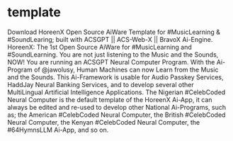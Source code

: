 # template
Download HoreenX Open Source AiWare Template for #MusicLearning &amp; #SoundLearing; built with ACSGPT || ACS-Web-X || BravoX Ai-Engine.
HoreenX: The 1st Open Source AiWare for #MusicLearning and #SoundLearning. You are not just listening to the Music and the Sounds, NOW! You are running an ACSGPT Neural Computer Program. With the Ai-Program of @jawolusy, Human Machines can now Learn from the Music and the Sounds. This Ai-Framework is usable for Audio Passkey Services, HaddJay Neural Banking Services, and to develop several other MultiLingual Artificial Intelligence Applications. The Nigerian #CelebCoded Neural Computer is the default template of the HoreenX Ai-App, it can always be edited and re-used to develop other National Ai-Programs, such as; the American #CelebCoded Neural Computer, the British #CelebCoded Neural Computer, the Kenyan #CelebCoded Neural Computer, the #64HymnsLLM Ai-App, and so on.

